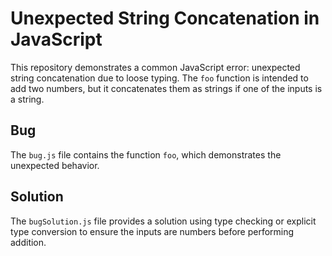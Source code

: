 # Unexpected String Concatenation in JavaScript

This repository demonstrates a common JavaScript error: unexpected string concatenation due to loose typing.  The `foo` function is intended to add two numbers, but it concatenates them as strings if one of the inputs is a string.

## Bug

The `bug.js` file contains the function `foo`, which demonstrates the unexpected behavior. 

## Solution

The `bugSolution.js` file provides a solution using type checking or explicit type conversion to ensure the inputs are numbers before performing addition.